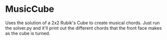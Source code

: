 # MusicCube
Uses the solution of a 2x2 Rubik's Cube to create musical chords. 
Just run the solver.py and it'll print out the different chords that the front face makes as the cube is turned. 
